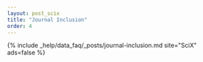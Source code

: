 ```yaml
---
layout: post_scix
title: "Journal Inclusion"
order: 4
---
```


{% include _help/data_faq/_posts/journal-inclusion.md site="SciX" ads=false %}
